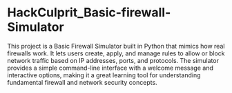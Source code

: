 # HackCulprit_Basic-firewall-Simulator
 This project is a Basic Firewall Simulator built in Python that mimics how real firewalls work. It lets users create, apply, and manage rules to allow or block network traffic based on IP addresses, ports, and protocols. The simulator provides a simple command-line interface with a welcome message and interactive options, making it a great learning tool for understanding fundamental firewall and network security concepts.
